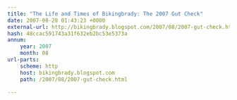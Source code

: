 ```yaml
---
title: "The Life and Times of Bikingbrady: The 2007 Gut Check"
date: 2007-08-28 01:43:23 +0000
external-url: http://bikingbrady.blogspot.com/2007/08/2007-gut-check.html
hash: 48ccac591743a31f632eb2bc53e5373a
annum:
    year: 2007
    month: 08
url-parts:
    scheme: http
    host: bikingbrady.blogspot.com
    path: /2007/08/2007-gut-check.html

---
```



